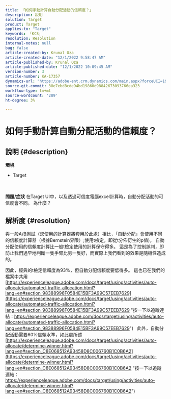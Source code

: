 ```yaml
---
title: 「如何手動計算自動分配活動的信賴度？」
description: 說明
solution: Target
product: Target
applies-to: "Target"
keywords: 「KCS」
resolution: Resolution
internal-notes: null
bug: false
article-created-by: Krunal Oza
article-created-date: "12/1/2022 9:58:47 AM"
article-published-by: Krunal Oza
article-published-date: "12/1/2022 10:09:45 AM"
version-number: 3
article-number: KA-17357
dynamics-url: "https://adobe-ent.crm.dynamics.com/main.aspx?forceUCI=1&pagetype=entityrecord&etn=knowledgearticle&id=b025c0bd-5e71-ed11-9561-6045bd006a22"
source-git-commit: 38e7ebd8cde94bd19860d98842673093766ea323
workflow-type: tm+mt
source-wordcount: '289'
ht-degree: 3%

---
```


# 如何手動計算自動分配活動的信賴度？

## 說明 {#description}

<b>環境</b>
- Target

<br> <br><b>問題/症狀</b>
在Target UI中，以及透過可信度電腦excel計算時，自動分配活動的可信度會不同。 為什麼？


## 解析度 {#resolution}


與一般A/B測試（您使用的計算器將套用於此處）相比，「自動分配」會使用不同的信賴度計算器（根據Bernstein界限）;使用t檢定，即從t分佈衍生的p值)。
自動分配使用的信賴度計算比一般t檢定使用的計算保守得多。 這是為了控制誤判，即防止我們過早地判斷一隻手臂比另一隻好，而實際上我們看到的效果是隨機性造成的。

因此，經典的t檢定信賴度為93%，但自動分配信賴度要低得多。 這也已在我們的檔案中共用  [https://experienceleague.adobe.com/docs/target/using/activities/auto-allocate/automated-traffic-allocation.html?lang=en#section_98388996F0584E15BF3A99C57EEB7629](https://experienceleague.adobe.com/docs/target/using/activities/auto-allocate/automated-traffic-allocation.html?lang=en#section_98388996F0584E15BF3A99C57EEB7629 "按一下以追蹤連結：https://experienceleague.adobe.com/docs/target/using/activities/auto-allocate/automated-traffic-allocation.html?lang=en#section_98388996F0584E15BF3A99C57EEB7629")
 
此外，自動分配活動需要60%信賴水準，如此處所述  [https://experienceleague.adobe.com/docs/target/using/activities/auto-allocate/determine-winner.html?lang=en#section_C8E068512A93458D8C006760B1C0B6A2](https://experienceleague.adobe.com/docs/target/using/activities/auto-allocate/determine-winner.html?lang=en#section_C8E068512A93458D8C006760B1C0B6A2 "按一下以追蹤連結：https://experienceleague.adobe.com/docs/target/using/activities/auto-allocate/determine-winner.html?lang=en#section_C8E068512A93458D8C006760B1C0B6A2")
<br><br><br><br><br> 